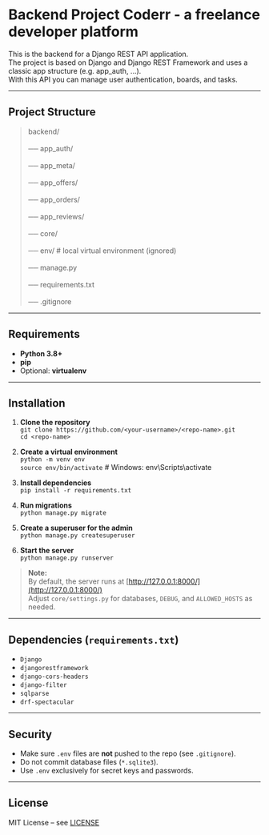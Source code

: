 # Backend Project Coderr - a freelance developer platform

This is the backend for a Django REST API application.  
The project is based on Django and Django REST Framework and uses a classic app structure (e.g. app_auth, ...).  
With this API you can manage user authentication, boards, and tasks.  

---

## Project Structure

> backend/<br>  
> ── app_auth/<br>  
> ── app_meta/<br>  
> ── app_offers/<br>  
> ── app_orders/<br>  
> ── app_reviews/<br>  
> ── core/<br>  
> ── env/                  # local virtual environment (ignored)<br>  
> ── manage.py<br>  
> ── requirements.txt<br>  
> ── .gitignore<br>  

---

## Requirements

- **Python 3.8+**  
- **pip**  
- Optional: **virtualenv**  

---

## Installation

1. **Clone the repository**  
```git clone https://github.com/<your-username>/<repo-name>.git```  
```cd <repo-name>```  

2. **Create a virtual environment**  
```python -m venv env```  
```source env/bin/activate```   # Windows: env\Scripts\activate  

3. **Install dependencies**  
```pip install -r requirements.txt```  

4. **Run migrations**  
```python manage.py migrate```  

5. **Create a superuser for the admin**  
```python manage.py createsuperuser```  

6. **Start the server**  
```python manage.py runserver```  

> **Note:**  
> By default, the server runs at [http://127.0.0.1:8000/](http://127.0.0.1:8000/)  
> Adjust `core/settings.py` for databases, `DEBUG`, and `ALLOWED_HOSTS` as needed.  

---

## Dependencies (`requirements.txt`)

- `Django`  
- `djangorestframework`  
- `django-cors-headers`
- `django-filter`
- `sqlparse`
- `drf-spectacular`

---

## Security

- Make sure `.env` files are **not** pushed to the repo (see `.gitignore`).  
- Do not commit database files (`*.sqlite3`).  
- Use `.env` exclusively for secret keys and passwords.  

---

## License

MIT License – see [LICENSE](LICENSE)  

